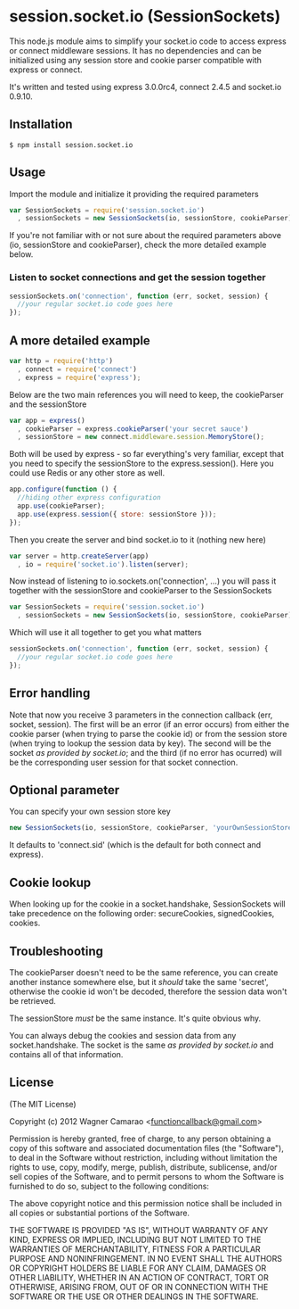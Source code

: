 session.socket.io (SessionSockets)
==================================

This node.js module aims to simplify your socket.io code to access express or connect middleware sessions. It has no dependencies and can be initialized using any session store and cookie parser compatible with express or connect.

It's written and tested using express 3.0.0rc4, connect 2.4.5 and socket.io 0.9.10.

## Installation

    $ npm install session.socket.io

## Usage

Import the module and initialize it providing the required parameters

```js
var SessionSockets = require('session.socket.io')
  , sessionSockets = new SessionSockets(io, sessionStore, cookieParser);
```

If you're not familiar with or not sure about the required parameters above (io, sessionStore and cookieParser), check the more detailed example below.

### Listen to socket connections and get the session together

```js
sessionSockets.on('connection', function (err, socket, session) {
  //your regular socket.io code goes here
});
```

## A more detailed example

```js
var http = require('http')
  , connect = require('connect')
  , express = require('express');
```

Below are the two main references you will need to keep, the cookieParser and the sessionStore

```js
var app = express()
  , cookieParser = express.cookieParser('your secret sauce')
  , sessionStore = new connect.middleware.session.MemoryStore();
```

Both will be used by express - so far everything's very familiar, except that you need to specify the sessionStore to the express.session(). Here you could use Redis or any other store as well.

```js
app.configure(function () {
  //hiding other express configuration
  app.use(cookieParser);
  app.use(express.session({ store: sessionStore }));
});
```

Then you create the server and bind socket.io to it (nothing new here)

```js
var server = http.createServer(app)
  , io = require('socket.io').listen(server);
```

Now instead of listening to io.sockets.on('connection', ...) you will pass it together with the sessionStore and cookieParser to the SessionSockets

```js
var SessionSockets = require('session.socket.io')
  , sessionSockets = new SessionSockets(io, sessionStore, cookieParser);
```

Which will use it all together to get you what matters

```js
sessionSockets.on('connection', function (err, socket, session) {
  //your regular socket.io code goes here
});
```

## Error handling

Note that now you receive 3 parameters in the connection callback (err, socket, session). The first will be an error (if an error occurs) from either the cookie parser (when trying to parse the cookie id) or from the session store (when trying to lookup the session data by key). The second will be the socket _as provided by socket.io_; and the third (if no error has ocurred) will be the corresponding user session for that socket connection.

## Optional parameter

You can specify your own session store key

```js
new SessionSockets(io, sessionStore, cookieParser, 'yourOwnSessionStoreKey');
```

It defaults to 'connect.sid' (which is the default for both connect and express).

## Cookie lookup

When looking up for the cookie in a socket.handshake, SessionSockets will take precedence on the following order: secureCookies, signedCookies, cookies.

## Troubleshooting

The cookieParser doesn't need to be the same reference, you can create another instance somewhere else, but it _should_ take the same 'secret', otherwise the cookie id won't be decoded, therefore the session data won't be retrieved.

The sessionStore _must_ be the same instance. It's quite obvious why.

You can always debug the cookies and session data from any socket.handshake. The socket is the same _as provided by socket.io_ and contains all of that information.

## License

  (The MIT License)

  Copyright (c) 2012 Wagner Camarao &lt;functioncallback@gmail.com&gt;

  Permission is hereby granted, free of charge, to any person obtaining
  a copy of this software and associated documentation files (the "Software"),
  to deal in the Software without restriction, including without limitation
  the rights to use, copy, modify, merge, publish, distribute, sublicense,
  and/or sell copies of the Software, and to permit persons to whom the
  Software is furnished to do so, subject to the following conditions:

  The above copyright notice and this permission notice shall be included
  in all copies or substantial portions of the Software.

  THE SOFTWARE IS PROVIDED "AS IS", WITHOUT WARRANTY OF ANY KIND, EXPRESS
  OR IMPLIED, INCLUDING BUT NOT LIMITED TO THE WARRANTIES OF MERCHANTABILITY,
  FITNESS FOR A PARTICULAR PURPOSE AND NONINFRINGEMENT. IN NO EVENT SHALL
  THE AUTHORS OR COPYRIGHT HOLDERS BE LIABLE FOR ANY CLAIM, DAMAGES OR
  OTHER LIABILITY, WHETHER IN AN ACTION OF CONTRACT, TORT OR OTHERWISE,
  ARISING FROM, OUT OF OR IN CONNECTION WITH THE SOFTWARE OR THE USE
  OR OTHER DEALINGS IN THE SOFTWARE.